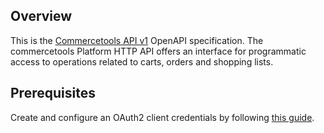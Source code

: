 ## Overview

This is the [Commercetools API v1](https://docs.commercetools.com/api/) OpenAPI specification.  The commercetools Platform HTTP API offers an interface for programmatic access to operations related to carts, orders and shopping lists.
## Prerequisites

 Create and configure an OAuth2 client credentials by following [this guide](https://docs.commercetools.com/api/authorization).
